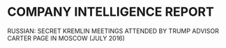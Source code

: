 # COMPANY INTELLIGENCE REPORT

RUSSIAN: SECRET KREMLIN MEETINGS ATTENDED BY TRUMP ADVISOR CARTER PAGE IN MOSCOW \(JULY 2016\)





